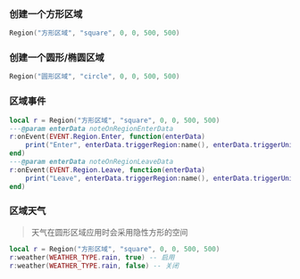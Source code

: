 ### 创建一个方形区域

```lua
Region("方形区域", "square", 0, 0, 500, 500)
```

### 创建一个圆形/椭圆区域

```lua
Region("圆形区域", "circle", 0, 0, 500, 500)
```

### 区域事件

```lua
local r = Region("方形区域", "square", 0, 0, 500, 500)
---@param enterData noteOnRegionEnterData
r:onEvent(EVENT.Region.Enter, function(enterData)
    print("Enter", enterData.triggerRegion:name(), enterData.triggerUnit:name())
end)
---@param enterData noteOnRegionLeaveData
r:onEvent(EVENT.Region.Leave, function(enterData)
    print("Leave", enterData.triggerRegion:name(), enterData.triggerUnit:name())
end)
```

### 区域天气

> 天气在圆形区域应用时会采用隐性方形的空间

```lua
local r = Region("方形区域", "square", 0, 0, 500, 500)
r:weather(WEATHER_TYPE.rain, true) -- 启用
r:weather(WEATHER_TYPE.rain, false) -- 关闭
```
